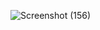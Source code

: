 
![Screenshot (156)](https://github.com/user-attachments/assets/dd0e5d8c-1066-456e-a10f-8a5367c45a04)
